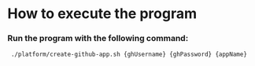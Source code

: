 # How to execute the program 
### Run the program with the following command:
``` ./platform/create-github-app.sh {ghUsername} {ghPassword} {appName}```